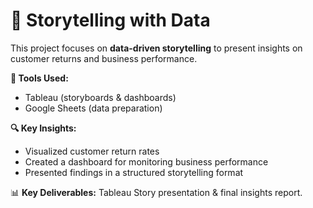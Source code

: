# 📖 Storytelling with Data  

This project focuses on **data-driven storytelling** to present insights on customer returns and business performance.  

**🔧 Tools Used:**  
- Tableau (storyboards & dashboards)  
- Google Sheets (data preparation)  

**🔍 Key Insights:**
- Visualized customer return rates
- Created a dashboard for monitoring business performance
- Presented findings in a structured storytelling format

📊 **Key Deliverables:** Tableau Story presentation & final insights report.
